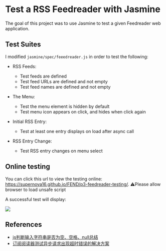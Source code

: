 # Test a RSS Feedreader with Jasmine

The goal of this project was to use Jasmine to test a given Feedreader web application.

## Test Suites

I modified `jasmine/spec/feeedreader.js` in order to test the following:

- RSS Feeds:

  - Test feeds are defined
  - Test feed URLs are defined and not empty
  - Test feed names are defined and not empty

- The Menu:

  - Test the menu element is hidden by default
  - Test menu icon appears on click, and hides when click again

- Initial RSS Entry:

  - Test at least one entry displays on load after async call

- RSS Entry Change:

  - Test RSS entry changes on menu select


## Online testing

You can click this url to view the testing online: https://supernova16.github.io/FEND/p3-feedreader-testing/.
⚠️Please allow browser to load unsafe script

A successful test will display:

![](http://p0837nnqr.bkt.clouddn.com/UC20180408_204816.png)



## References

- [js判断输入字符串是否为空、空格、null总结](https://blog.csdn.net/youyou_yo/article/details/51506951)
- [订阅阅读器测试异步请求出现超时错误的解决方案](https://discussions.youdaxue.com/t/topic/53490/3)

